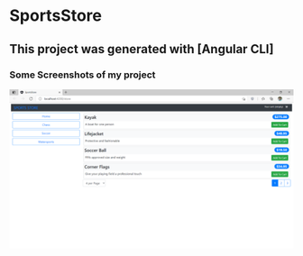 # SportsStore

## This project was generated with [Angular CLI]
  
### Some Screenshots of my project

![1](pictures/1.png)
